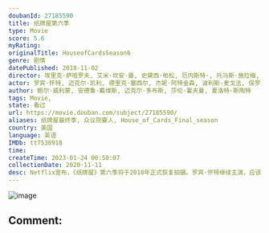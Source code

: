 ```yaml
---
doubanId: 27185590
title: 纸牌屋第六季
type: Movie
score: 5.6
myRating: 
originalTitle: HouseofCardsSeason6
genre: 剧情
datePublished: 2018-11-02
director: 埃里克·萨哈罗夫, 艾米·坎安·曼, 史黛西·帕松, 厄内斯特·, 托马斯·施拉梅, 路易丝·弗里德贝格, 罗宾·怀特
actor: 罗宾·怀特, 迈克尔·凯利, 德里克·塞西尔, 杰妮·阿特金森, 波利斯·麦戈法, 保罗·斯帕克斯, 杰里米·, 妮妮·勒惠恩, 坎贝尔·斯科特, 沙基纳·贾弗里, 康斯坦斯·齐默, 派翠西娅·克拉克森, 格雷戈·金尼尔, 戴安·琳恩, 科迪·费恩, 大卫·科伦斯韦, 妮基·埃斯特里奇, 达尔文·肖, 贾斯汀·多斯切尔
author: 鲍尔·威利蒙, 安德鲁·戴维斯, 迈克尔·多布斯, 莎伦·霍夫曼, 夏洛特·斯陶特
tags: Movie, 
state: 看过
url: https://movie.douban.com/subject/27185590/
aliases: 纸牌屋最终季, 众议院要人, House_of_Cards_Final_season
country: 美国
language: 英语
IMDb: tt7538918
time: 
createTime: 2023-01-24 00:50:07
collectionDate: 2020-11-11
desc: Netflix宣布，《纸牌屋》第六季将于2018年正式恢复拍摄。罗宾·怀特继续主演，应该就是主要聚焦于克莱尔这个角色了。不会有凯文·史派西，但是他饰演的下木总统如何处理还不得而知。跟以往每季13集的长...
---
```


![image](p2530356844.jpg)

Comment: 
---

